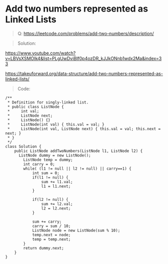 # Add two numbers represented as Linked Lists
> Q: https://leetcode.com/problems/add-two-numbers/description/

> Solution: 

https://www.youtube.com/watch?v=LBVsXSMOIk4&list=PLgUwDviBIf0p4ozDR_kJJkONnb1wdx2Ma&index=33

https://takeuforward.org/data-structure/add-two-numbers-represented-as-linked-lists/

> Code:
```
/**
 * Definition for singly-linked list.
 * public class ListNode {
 *     int val;
 *     ListNode next;
 *     ListNode() {}
 *     ListNode(int val) { this.val = val; }
 *     ListNode(int val, ListNode next) { this.val = val; this.next = next; }
 * }
 */
class Solution {
    public ListNode addTwoNumbers(ListNode l1, ListNode l2) {
      ListNode dummy = new ListNode(); 
        ListNode temp = dummy; 
        int carry = 0;
        while( (l1 != null || l2 != null) || carry==1) {
            int sum = 0; 
            if(l1 != null) {
                sum += l1.val; 
                l1 = l1.next; 
            }
            
            if(l2 != null) {
                sum += l2.val; 
                l2 = l2.next; 
            }
            
            sum += carry; 
            carry = sum / 10; 
            ListNode node = new ListNode(sum % 10); 
            temp.next = node; 
            temp = temp.next; 
        }
        return dummy.next;   
    }
}
```

